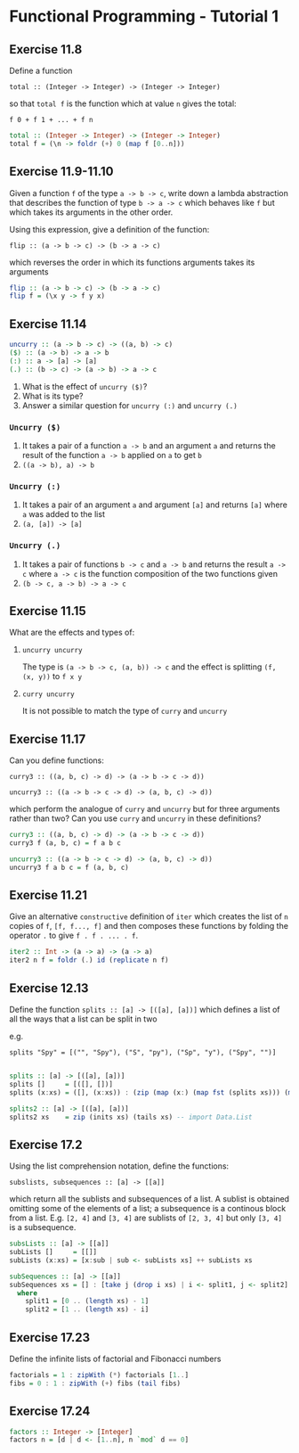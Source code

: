 # Functional Programming - Tutorial 1

## Exercise 11.8

Define a function

`total :: (Integer -> Integer) -> (Integer -> Integer)`

so that `total f` is the function which at value `n` gives the total:

`f 0 + f 1 + ... + f n`

```haskell
total :: (Integer -> Integer) -> (Integer -> Integer)
total f = (\n -> foldr (+) 0 (map f [0..n]))
```

## Exercise 11.9-11.10

Given a function `f` of the type `a -> b -> c`, write down a lambda abstraction that describes the function of type `b -> a -> c` which behaves like `f` but which takes its arguments in the other order.

Using this expression, give a definition of the function:

`flip :: (a -> b -> c) -> (b -> a -> c)`

which reverses the order in which its functions arguments takes its arguments

```haskell
flip :: (a -> b -> c) -> (b -> a -> c)
flip f = (\x y -> f y x)
```

## Exercise 11.14

```haskell
uncurry :: (a -> b -> c) -> ((a, b) -> c)
($) :: (a -> b) -> a -> b
(:) :: a -> [a] -> [a]
(.) :: (b -> c) -> (a -> b) -> a -> c
```

1. What is the effect of `uncurry ($)`?
2. What is its type?
3. Answer a similar question for `uncurry (:)` and `uncurry (.)`

### `Uncurry ($)`

1. It takes a pair of a function `a -> b` and an argument `a` and returns the result of the function `a -> b` applied on `a` to get `b`
2. `((a -> b), a) -> b`

### `Uncurry (:)`

1. It takes a pair of an argument `a` and argument `[a]` and returns `[a]` where `a` was added to the list
2. `(a, [a]) -> [a]`

### `Uncurry (.)`

1. It takes a pair of functions `b -> c` and `a -> b` and returns the result `a -> c` where `a -> c` is the function composition of the two functions given
2. `(b -> c, a -> b) -> a -> c`

## Exercise 11.15

What are the effects and types of:

1. `uncurry uncurry`

    The type is `(a -> b -> c, (a, b)) -> c` and the effect is splitting `(f, (x, y))` to `f x y`

2. `curry uncurry`

    It is not possible to match the type of `curry` and `uncurry`

## Exercise 11.17

Can you define functions:

`curry3 :: ((a, b, c) -> d) -> (a -> b -> c -> d))`

`uncurry3 :: ((a -> b -> c -> d) -> (a, b, c) -> d))`

which perform the analogue of `curry` and `uncurry` but for three arguments rather than two? Can you use `curry` and `uncurry` in these definitions?

```haskell
curry3 :: ((a, b, c) -> d) -> (a -> b -> c -> d))
curry3 f (a, b, c) = f a b c

uncurry3 :: ((a -> b -> c -> d) -> (a, b, c) -> d))
uncurry3 f a b c = f (a, b, c)
```

## Exercise 11.21

Give an alternative `constructive` definition of `iter` which creates the list of `n` copies of `f`, `[f, f..., f]` and then composes these functions by folding the operator `.` to give `f . f . ... . f`.

```haskell
iter2 :: Int -> (a -> a) -> (a -> a)
iter2 n f = foldr (.) id (replicate n f)
```

## Exercise 12.13

Define the function `splits :: [a] -> [([a], [a])]` which defines a list of all the ways that a list can be split in two

e.g.

`splits "Spy" = [("", "Spy"), ("S", "py"), ("Sp", "y"), ("Spy", "")]`

```haskell

splits :: [a] -> [([a], [a])]
splits []     = [([], [])]
splits (x:xs) = ([], (x:xs)) : (zip (map (x:) (map fst (splits xs))) (map snd (splits xs)))

splits2 :: [a] -> [([a], [a])]
splits2 xs    = zip (inits xs) (tails xs) -- import Data.List
```

## Exercise 17.2

Using the list comprehension notation, define the functions:

`subslists, subsequences :: [a] -> [[a]]`

which return all the sublists and subsequences of a list. A sublist is obtained omitting some of the elements of a list; a subsequence is a continous block from a list. E.g. `[2, 4]` and `[3, 4]` are sublists of `[2, 3, 4]` but only `[3, 4]` is a subsequence.

```haskell
subsLists :: [a] -> [[a]]
subLists []     = [[]]
subLists (x:xs) = [x:sub | sub <- subLists xs] ++ subLists xs

subSequences :: [a] -> [[a]]
subSequences xs = [] : [take j (drop i xs) | i <- split1, j <- split2]
  where
    split1 = [0 .. (length xs) - 1]
    split2 = [1 .. (length xs) - i]
```

## Exercise 17.23

Define the infinite lists of factorial and Fibonacci numbers

```haskell
factorials = 1 : zipWith (*) factorials [1..]
fibs = 0 : 1 : zipWith (+) fibs (tail fibs)
```

## Exercise 17.24

```haskell
factors :: Integer -> [Integer]
factors n = [d | d <- [1..n], n `mod` d == 0]
```
